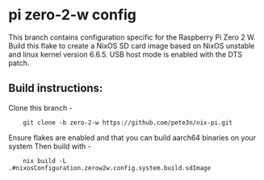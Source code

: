 # pi zero-2-w config
This branch contains configuration specific for the Raspberry Pi Zero 2 W. 
Build this flake to create a NixOS SD card image based on NixOS unstable and
linux kernel version 6.6.5. USB host mode is enabled with the DTS patch.

## Build instructions:
Clone this branch -
```
    git clone -b zero-2-w https://github.com/pete3n/nix-pi.git
```
Ensure flakes are enabled and that you can build aarch64 binaries on your system
Then build with -
```
    nix build -L .#nixosConfiguration.zerow2w.config.system.build.sdImage
```
